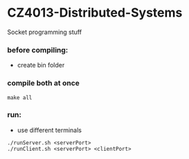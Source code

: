 # CZ4013-Distributed-Systems

Socket programming stuff

### before compiling:

-   create bin folder

### compile both at once

```
make all
```

### run:

-   use different terminals

```
./runServer.sh <serverPort>
./runClient.sh <serverPort> <clientPort>
```